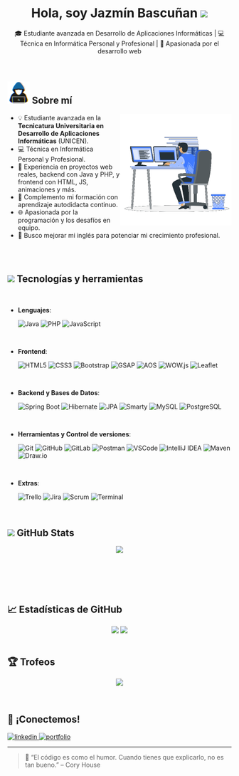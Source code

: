<h1 align="center"><b>Hola, soy Jazmín Bascuñan </b><img src="https://media.giphy.com/media/hvRJCLFzcasrR4ia7z/giphy.gif" width="35"></h1>

<p align="center">🎓 Estudiante avanzada en Desarrollo de Aplicaciones Informáticas | 💻 Técnica en Informática Personal y Profesional | 🌱 Apasionada por el desarrollo web</p>

<br>

## <picture><img src="https://github.com/0xAbdulKhalid/0xAbdulKhalid/raw/main/assets/mdImages/about_me.gif" width = 50px></picture> **Sobre mí**

<picture><img align="right" src="https://github.com/0xAbdulKhalid/0xAbdulKhalid/raw/main/assets/mdImages/Right_Side.gif" width = 250px></picture>

- 💡 Estudiante avanzada en la **Tecnicatura Universitaria en Desarrollo de Aplicaciones Informáticas** (UNICEN).
- 💻 Técnica en Informática Personal y Profesional.
- 🚀 Experiencia en proyectos web reales, backend con Java y PHP, y frontend con HTML, JS, animaciones y más.
- 🌱 Complemento mi formación con aprendizaje autodidacta continuo.
- 🌐 Apasionada por la programación y los desafíos en equipo.
- 🎯 Busco mejorar mi inglés para potenciar mi crecimiento profesional.

<br><br>

## <img src="https://media2.giphy.com/media/QssGEmpkyEOhBCb7e1/giphy.gif" width ="25"><b> Tecnologías y herramientas</b>
<br>

<p align="center">

- **Lenguajes**:

  ![Java](https://img.shields.io/badge/Java-ED8B00?style=for-the-badge&logo=java&logoColor=white)
  ![PHP](https://img.shields.io/badge/PHP-777BB4?style=for-the-badge&logo=php&logoColor=white)
  ![JavaScript](https://img.shields.io/badge/JavaScript-F7DF1E?style=for-the-badge&logo=javascript&logoColor=black)

<br>

- **Frontend**:

  ![HTML5](https://img.shields.io/badge/HTML5-E34F26?style=for-the-badge&logo=html5&logoColor=white)
  ![CSS3](https://img.shields.io/badge/CSS3-1572B6?style=for-the-badge&logo=css3&logoColor=white)
  ![Bootstrap](https://img.shields.io/badge/Bootstrap-563D7C?style=for-the-badge&logo=bootstrap&logoColor=white)
  ![GSAP](https://img.shields.io/badge/GSAP-88CE02?style=for-the-badge&logo=greensock&logoColor=black)
  ![AOS](https://img.shields.io/badge/AOS-000000?style=for-the-badge&logoColor=white)
  ![WOW.js](https://img.shields.io/badge/WOW.js-7D4698?style=for-the-badge&logoColor=white)
  ![Leaflet](https://img.shields.io/badge/Leaflet-199900?style=for-the-badge&logo=leaflet&logoColor=white)

<br>

- **Backend y Bases de Datos**:

  ![Spring Boot](https://img.shields.io/badge/Spring_Boot-6DB33F?style=for-the-badge&logo=spring-boot&logoColor=white)
  ![Hibernate](https://img.shields.io/badge/Hibernate-59666C?style=for-the-badge&logo=hibernate&logoColor=white)
  ![JPA](https://img.shields.io/badge/JPA-007396?style=for-the-badge&logo=java&logoColor=white)
  ![Smarty](https://img.shields.io/badge/Smarty-FBB040?style=for-the-badge&logoColor=white)
  ![MySQL](https://img.shields.io/badge/MySQL-00758F?style=for-the-badge&logo=mysql&logoColor=white)
  ![PostgreSQL](https://img.shields.io/badge/PostgreSQL-336791?style=for-the-badge&logo=postgresql&logoColor=white)


<br>

- **Herramientas y Control de versiones**:

  ![Git](https://img.shields.io/badge/Git-F05032?style=for-the-badge&logo=git&logoColor=white)
  ![GitHub](https://img.shields.io/badge/GitHub-181717?style=for-the-badge&logo=github&logoColor=white)
  ![GitLab](https://img.shields.io/badge/GitLab-FC6D26?style=for-the-badge&logo=gitlab&logoColor=white)
  ![Postman](https://img.shields.io/badge/Postman-FF6C37?style=for-the-badge&logo=postman&logoColor=white)
  ![VSCode](https://img.shields.io/badge/VSCode-007ACC?style=for-the-badge&logo=visual-studio-code&logoColor=white)
  ![IntelliJ IDEA](https://img.shields.io/badge/IntelliJIDEA-000000.svg?style=for-the-badge&logo=intellij-idea&logoColor=white)
  ![Maven](https://img.shields.io/badge/Maven-C71A36?style=for-the-badge&logo=apache-maven&logoColor=white)
  ![Draw.io](https://img.shields.io/badge/Draw.io-F08705?style=for-the-badge&logoColor=white)

<br>

- **Extras**:

  ![Trello](https://img.shields.io/badge/Trello-0052CC?style=for-the-badge&logo=trello&logoColor=white)
  ![Jira](https://img.shields.io/badge/Jira-0052CC?style=for-the-badge&logo=jira&logoColor=white)
  ![Scrum](https://img.shields.io/badge/Scrum-6DB33F?style=for-the-badge&logoColor=white)
  ![Terminal](https://img.shields.io/badge/Terminal-000000?style=for-the-badge&logo=gnu-bash&logoColor=white)

</p>

<br>

## <img src="https://media.giphy.com/media/iY8CRBdQXODJSCERIr/giphy.gif" width="35"><b> GitHub Stats </b>

<div align="center">

<a href="https://github.com/jazminbascunan">
  <img src="https://github-readme-stats.vercel.app/api/top-langs?username=jazminbascunan&show_icons=true&locale=es&layout=compact&line_height=20&title_color=FFA07A&text_color=FFEBCD&bg_color=0,000000,1a1a1a" width="375"/>
</a>

</div>

<br><br>

<br>

## 📈 Estadísticas de GitHub

<div align="center">

<img src="https://github-readme-stats.vercel.app/api?username=jazbascunan01&show_icons=true&theme=tokyonight&include_all_commits=true&count_private=true" height="160"/>
<img src="https://github-readme-stats.vercel.app/api/top-langs/?username=jazbascunan01&layout=compact&theme=tokyonight" height="160"/>

</div>

<br>

## 🏆 Trofeos

<p align="center">
  <img src="https://github-profile-trophy.vercel.app/?username=jazbascunan01&theme=onedark&margin-w=10&row=2&column=3" />
</p>

<br>

## 🤝 ¡Conectemos!

<div align="left">

<a href="https://www.linkedin.com/in/jazmin-bascunan" target="_blank">
<img src="https://img.shields.io/badge/linkedin: jazminbascunan-%230077B5.svg?style=for-the-badge&logo=linkedin&logoColor=white" alt="linkedin"/>
</a>

<a href="https://portafoliojazminbascunan.vercel.app" target="_blank">
<img src="https://img.shields.io/badge/🌐 Portfolio-000000.svg?style=for-the-badge&logo=vercel&logoColor=white" alt="portfolio"/>
</a>

</div>

---

> 🧠  “El código es como el humor. Cuando tienes que explicarlo, no es tan bueno.” – Cory House

